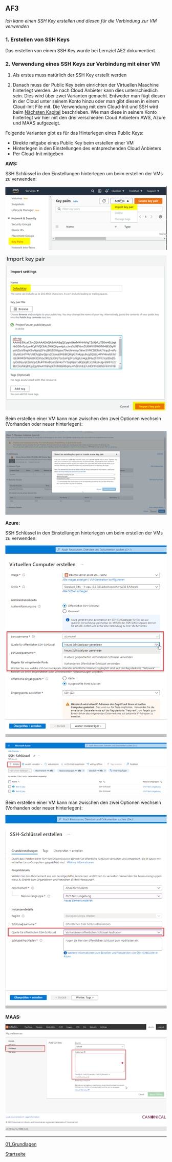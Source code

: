 ## AF3
*Ich kann einen SSH Key erstellen und diesen für die Verbindung zur VM verwenden*

### 1. Erstellen von SSH Keys
Das erstellen von einem SSH Key wurde bei Lernziel AE2 dokumentiert.

### 2. Verwendung eines SSH Keys zur Verbindung mit einer VM
1. Als erstes muss natürlich der SSH Key erstellt werden

2. Danach muss der Public Key beim einrichten der Virtuellen Maschine hinterlegt werden. Je nach Cloud Anbieter kann dies unterschiedlich sein. Dies wird über zwei Varianten gemacht. Entweder man fügt diesen in der Cloud unter seinem Konto hinzu oder man gibt diesen in einem Cloud-Init File mit. Die Verwendung mit dem Cloud-Init und SSH wird beim [Nächsten Kapitel](https://github.com/ask-yo-girl-about-me/Project-Future/tree/main/02_Automatisierung) beschrieben. Wie man diese in seinem Konto hinterlegt wir hier mit den drei verschieden Cloud Anbietern AWS, Azure und MAAS aufgezeigt.

Folgende Varianten gibt es für das Hinterlegen eines Public Keys:
- Direkte mitgabe eines Public Key beim erstellen einer VM
- Hinterlegen in den Einstellungen des entsprechenden Cloud Anbieters
- Per Cloud-Init mitgeben

**AWS:**

SSH Schlüssel in den Einstellungen hinterlegen um beim erstellen der VMs zu verwenden:

![AE3_1](../00_Allgemein/images/01_Grundlage/AF3_1.png)

![AE3_2](../00_Allgemein/images/01_Grundlage/AF3_1.2.png)

Beim erstellen einer VM kann man zwischen den zwei Optionen wechseln (Vorhanden oder neuer hinterlegen):

![AE3_3](../00_Allgemein/images/01_Grundlage/AF3_1.3.png)

**Azure:**

SSH Schlüssel in den Einstellungen hinterlegen um beim erstellen der VMs zu verwenden:

![AF3_4](../00_Allgemein/images/01_Grundlage/AF3_2.png)

![AE3_5](../00_Allgemein/images/01_Grundlage/AF3_2.2.png)

Beim erstellen einer VM kann man zwischen den zwei Optionen wechseln (Vorhanden oder neuer hinterlegen):

![AE3_6](../00_Allgemein/images/01_Grundlage/AF3_2.3.png)

**MAAS:**

![AE3_3](../00_Allgemein/images/01_Grundlage/AF3_3.png)

___

[01_Grundlagen](../01_Grundlage)

[Startseite](https://github.com/ask-yo-girl-about-me/Project-Future)
